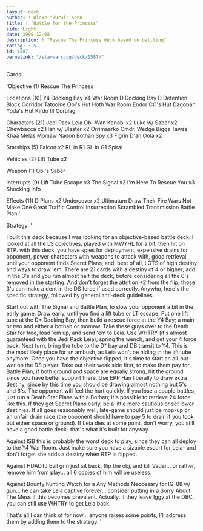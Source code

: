 ```yaml
---
layout: deck
author: ! Blake "Zurai" Senn
title: ! "Battle for the Princess"
side: Light
date: 1999-12-08
description: ! "Rescue The Princess deck based on battling"
rating: 3.5
id: 1587
permalink: "/starwarsccg/deck/1587/"
---
```

Cards: 

'Objective (1)
Rescue The Princess

Locations (10)
Y4 Docking Bay
Y4 War Room
D Docking Bay
D Detention Block Corridor
Tatooine Obi's Hut
Hoth War Room
Endor CC's Hut
Dagobah Yoda's Hut
Kirdo III
Corulag

Characters (21)
Jedi Pack Leia
Obi-Wan Kenobi x2
Luke w/ Saber x2
Chewbacca x2
Han w/ Blaster x2
Orrimaarko
Cmdr. Wedge
Biggs
Tawss Khaa
Melas
Momaw Nadon
Bothan Spy x3
Figrin D'an
Oola x2

Starships (5)
Falcon x2
RL in R1
GL in G1
Spiral

Vehicles (2)
Lift Tube x2

Weapon (1)
Obi's Saber

Interrupts (9)
Lift Tube Escape x3
The Signal x2
I'm Here To Rescue You x3
Shocking Info

Effects (11)
D Plans x2
Undercover x2
Ultimatum
Draw Their Fire
Wars Not Make One Great
Traffic Control
Insurrection
Scrambled Transmission
Battle Plan '

Strategy: '

I built this deck because I was looking for an objective-based battle deck. I looked at all the LS objectives, played with MWYHL for a bit, then hit on RTP. with this deck, you have spies for deployment, expensive drains for opponent, power characters with weapons to attack with, good retrieval until your opponent finds Secret Plans, and, best of all, LOTS of high destiny and ways to draw 'em.
There are 21 cards with a destiny of 4 or higher; add in the 3's and you run almost half the deck, before considering all the 0's removed in the starting. And don't forget the attrition +2 from the flip; those 3's can make a dent in the DS force if used correctly.
Anywho, here's the specific strategy, followed by general anti-deck guidelines.

Start out with The Signal and Battle Plan, to slow your opponent a bit in the early game. Draw early, until you find a lift tube or LT escape. Put one lift tube at the D* Docking Bay, then build a rescue force at the Y4 Bay; a main or two and either a bothan or momaw. Take these guys over to the Death Star for free, load 'em up, and send 'em to Leia. Use WHTRY (it's almost guaranteed with the Jedi Pack Leia), spring the wench, and get your 4 force back. Next turn, bring the tube to the D* bay and DB transit to Y4. This is the most likely place for an ambush, as Leia won't be hiding in the lift tube anymore. Once you have the objective flipped, it's time to start an all-out war on the DS player. Take out their weak side first, to make them pay for Battle Plan; if both ground and space are equally strong, hit the ground since you have better support there. Use EPP Han liberally to draw extra destiny, since by this time you should be drawing almost nothing but 5's and 6's. The opponent will feel the hurt quickly. If you lose a couple battles, just run a Death Star Plans with a Bothan; it's possible to retrieve 24 force like this. If they get Secret Plans early, be a little more cautious or set lower destinies. If all goes reasonably well, late-game should just be mop-up or an unfair drain race (the opponent should have to pay 5 to drain if you took out either space or ground). If Leia dies at some point, don't worry, you still have a good battle deck- that's what it's built for anyway.

Against ISB this is probably the worst deck to play, since they can all deploy to the Y4 War Room. Just make sure you have a sizable escort for Leia- and don't forget she adds a destiny when RTP is flipped.

Against HDADTJ Evil grin just sit back, flip the obj, and kill Vader... or rather, remove him from play... all 6 copies of him will be useless.

Against Bounty hunting Watch for a Any Methods Neccesary for IG-88 w/ gun... he can take Leia captive forever... consider putting in a Sorry About The Mess if this becomes prevalent. Actually, if they leave Iggy at the DBC, you can still use WHTRY to get Leia back.

That's all I can think of for now... anyone raises some points, I'll address them by adding them to the strategy. '
